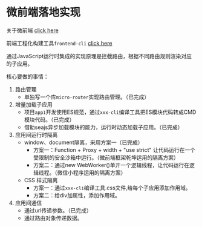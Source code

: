 # 微前端落地实现

关于微前端 [click here](https://github.com/cengbin/web-blog/tree/master/1.2%20%E5%BE%AE%E5%89%8D%E7%AB%AF)

前端工程化构建工具`frontend-cli` [click here](https://github.com/cengbin/frontend-cli)

通过JavaScript运行时集成的实现原理是拦截路由，根据不同路由规则渲染对应的子应用。

核心要做的事情：

1. 路由管理
    * 单独写一个库`micro-router`实现路由管理。（已完成）
2. 增量加载子应用
    * 项目`app1`开发使用ES规范，通过`xxx-cli`编译工具把ES模块代码转成CMD模块代码。（已完成）
    * 借助seajs异步加载模块的能力，运行时动态加载子应用。（已完成）
3. 应用间运行时隔离
    * window、document隔离，采用方案一（已完成）
        * 方案一：Function + Proxy + width + "use strict" 让代码运行在一个受限制的安全沙箱中运行。（微前端框架乾坤运用的隔离方案）
        * 方案二：通过new WebWorker()单开一个逻辑线程，让代码运行在逻辑线程。（微信小程序运用的隔离方案）
    * CSS 样式隔离
        * 方案一：通过`xxx-cli`编译工具.css文件,给每个子应用添加作用域。
        * 方案二：给div加属性，添加作用域。
4. 应用间通信
    * 通过url传递参数。（已完成）
    * 通过路由对象传递数据。
